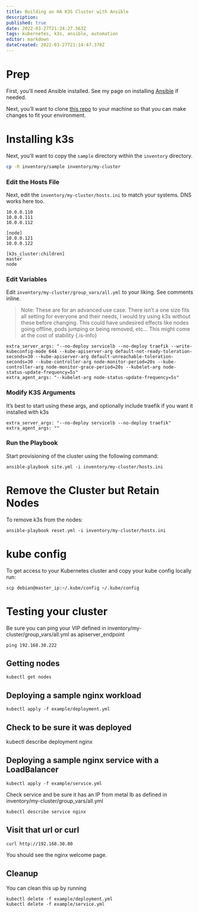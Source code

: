 ```yaml
---
title: Building an HA K3S Cluster with Ansible
description: 
published: true
date: 2022-03-27T21:24:27.563Z
tags: kubernetes, k3s, ansible, automation
editor: markdown
dateCreated: 2022-03-27T21:14:47.378Z
---
```


# Prep
First, you’ll need Ansible installed. See my page on installing [Ansible](/Automation/Ansible-Basics) if needed.

Next, you’ll want to clone [this repo](https://github.com/Mustangally/k3s-ansible) to your machine so that you can make changes to fit your environment.

# Installing k3s
Next, you’ll want to copy the `sample` directory within the `inventory` directory.
```bash
cp -R inventory/sample inventory/my-cluster
```

### Edit the Hosts File
Next, edit the `inventory/my-cluster/hosts.ini` to match your systems. DNS works here too.
```[master]
10.0.0.110
10.0.0.111
10.0.0.112

[node]
10.0.0.121
10.0.0.122

[k3s_cluster:children]
master
node
```

### Edit Variables
Edit `inventory/my-cluster/group_vars/all.yml` to your liking. See comments inline.

> Note: These are for an advanced use case. There isn’t a one size fits all setting for everyone and their needs, I would try using k3s without these before changing. This could have undesired effects like nodes going offline, pods jumping or being removed, etc… This might come at the cost of stability
{.is-info}

```
extra_server_args: "--no-deploy servicelb --no-deploy traefik --write-kubeconfig-mode 644 --kube-apiserver-arg default-not-ready-toleration-seconds=30 --kube-apiserver-arg default-unreachable-toleration-seconds=30 --kube-controller-arg node-monitor-period=20s --kube-controller-arg node-monitor-grace-period=20s --kubelet-arg node-status-update-frequency=5s"
extra_agent_args: "--kubelet-arg node-status-update-frequency=5s"
```

### Modify K3S Arguments
It’s best to start using these args, and optionally include traefik if you want it installed with k3s

```
extra_server_args: "--no-deploy servicelb --no-deploy traefik"
extra_agent_args: ""
```

### Run the Playbook
Start provisioning of the cluster using the following command:
```
ansible-playbook site.yml -i inventory/my-cluster/hosts.ini
```

# Remove the Cluster but Retain Nodes

To remove k3s from the nodes:
```
ansible-playbook reset.yml -i inventory/my-cluster/hosts.ini
```

# kube config

To get access to your Kubernetes cluster and copy your kube config locally run:
```
scp debian@master_ip:~/.kube/config ~/.kube/config
```

# Testing your cluster

Be sure you can ping your VIP defined in inventory/my-cluster/group_vars/all.yml as apiserver_endpoint
```
ping 192.168.30.222
```

## Getting nodes
```
kubectl get nodes
```

## Deploying a sample nginx workload
```
kubectl apply -f example/deployment.yml
```

## Check to be sure it was deployed

kubectl describe deployment nginx

## Deploying a sample nginx service with a LoadBalancer
```
kubectl apply -f example/service.yml
```
Check service and be sure it has an IP from metal lb as defined in inventory/my-cluster/group_vars/all.yml
```
kubectl describe service nginx
```
## Visit that url or curl
```
curl http://192.168.30.80
```
You should see the nginx welcome page.

## Cleanup
You can clean this up by running
```
kubectl delete -f example/deployment.yml
kubectl delete -f example/service.yml
```